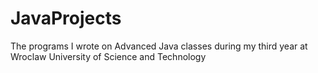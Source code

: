 # JavaProjects
The programs I wrote on Advanced Java classes during my third year at Wroclaw University of Science and Technology
